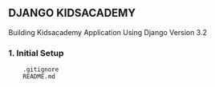 ## DJANGO KIDSACADEMY
Building Kidsacademy Application Using Django Version 3.2


### 1. Initial Setup

        .gitignore
        README.md
